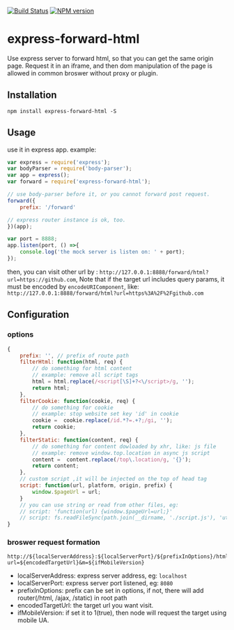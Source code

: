 [![Build Status][travis-image]][travis-url]
[![NPM version][npm-image]][npm-url]

# express-forward-html
Use express server to forward html, so that you can get the same origin page. Request it in an iframe, and then dom manipulation of the page is allowed in common broswer without proxy or plugin.

## Installation

```
npm install express-forward-html -S
```

## Usage
use it in express app. example:

```js
var express = require('express');
var bodyParser = require('body-parser');
var app = express();
var forward = require('express-forward-html');

// use body-parser before it, or you cannot forward post request.
forward({
    prefix: '/forward'

// express router instance is ok, too.
})(app);

var port = 8888;
app.listen(port, () =>{
	console.log('the mock server is listen on: ' + port);
});

```

then, you can visit other url by : `http://127.0.0.1:8888/forward/html?url=https://github.com`, Note that if the target url includes query params, it must be encoded by `encodeURIComponent`, like: `http://127.0.0.1:8888/forward/html?url=https%3A%2F%2Fgithub.com`

## Configuration

### options

```js
{
	prefix: '', // prefix of route path
	filterHtml: function(html, req) {
        // do something for html content
        // example: remove all script tags
        html = html.replace(/<script[\S]+?<\/script>/g, '');
        return html;
    },
    filterCookie: function(cookie, req) {
        // do something for cookie
        // example: stop website set key 'id' in cookie
        cookie =  cookie.replace(/id.*?=.+?;/gi, '');
        return cookie;
    },
    filterStatic: function(content, req) {
        // do something for content dowloaded by xhr, like: js file
        // example: remove window.top.location in async js script
        content =  content.replace(/top\.location/g, '{}');
        return content;
    },
    // custom script ,it will be injected on the top of head tag
    script: function(url, platform, origin, prefix) {
        window.$pageUrl = url;
    }
    // you can use string or read from other files, eg:
    // script: 'function(url) {window.$pageUrl=url;}'
    // script: fs.readFileSync(path.join(__dirname, './script.js'), 'utf8')
}
```

### broswer request formation

```
http://${localServerAddress}:${localServerPort}/${prefixInOptions}/html?url=${encodedTargetUrl}&m=${ifMobileVersion}
```

- localServerAddress: express server address, eg: `localhost`
- localServerPort: express server port listened, eg: `8080`
- prefixInOptions: prefix can be set in options, if not, there will add router(/html, /ajax, /static) in root path
- encodedTargetUrl: the target url you want visit.
- ifMobileVersion: if set it to 1(true), then node will request the target using mobile UA.

[travis-image]: https://img.shields.io/travis/goumang2010/express-forward-html.svg?style=flat-square
[travis-url]: https://travis-ci.org/goumang2010/express-forward-html
[npm-image]: https://img.shields.io/npm/v/express-forward-html.svg?style=flat
[npm-url]: https://npmjs.org/package/express-forward-html
